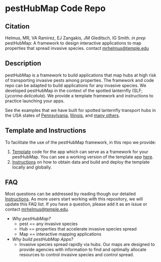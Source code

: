 # pestHubMap Code Repo

<!-- badges: start -->
<!-- badges: end -->

## Citation

Helmus, MR, VA Ramirez, EJ Zangakis, JM Gleditsch, IG Smith. *in prep* pestHubMap: A framework to design
interactive applications to map properties that spread invasive species. contact mrhelmus@temple.edu

## Description

pestHubMap is a framework to build applications that map hubs at high risk of
transporting invasive pests among properties. The framework and code repo can be adapted to build applications for any invasive species. We developed pestHubMap in the context of the spotted lanternfly (SLF; *Lycorma
delicatula*). We provide a template framework and instructions to practice launching your apps.

See the examples that we have built for spotted lanternfly transport hubs in the USA states of [Pennsylvania](https://iecolab.org/slfDashboard/pestHubMap/pa_risk.html), [Illinois](https://iecolab.org/slfDashboard/pestHubMap/illinois_risk.html), and [many others](https://iecolab.org/slfDashboard/pestHubMap.html).

## Template and Instructions
To facilitate the use of the pestHubMap framework, in this repo we provide:
1. <ins>[Template](https://github.com/ieco-lab/pestHubMap/tree/main/instructions)</ins> code for the app which can serve as a framework for your pestHubMap. You can see a working version of the template app [here](https://www.iecolab.org/pestHubMap/template/).
2. <ins>[Instructions](https://github.com/ieco-lab/pestHubMap/tree/main/template)</ins> on how to obtain data and build and deploy the template locally and globally.

## FAQ
Most questions can be addressed by reading though our detailed [Instructions](https://github.com/ieco-lab/pestHubMap/tree/main/template). As more users start working with this repository, we will update this FAQ list. If you have a question, please add it as an issue or contact mrhelmus@temple.edu.   
-   *Why pestHubMap?*
    -   pest == any invasive species
    -   Hub == properties that accelerate invasive species spread
    -   Map == interactive mapping applications
-   *Why build pestHubMap Apps?*
    -   Invasive species spread rapidly via hubs. Our maps are designed to provide agencies with information to find and optimally allocate resources to control invasive species and control spread.




